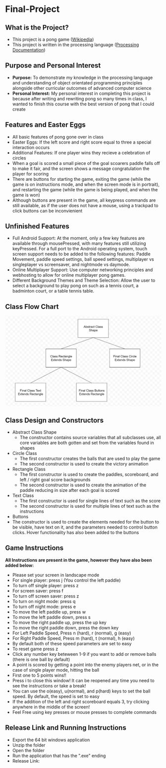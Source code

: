 # Final-Project
## What is the Project?
- This project is a pong game ([Wikipedia](https://en.wikipedia.org/wiki/Pong))
- This project is written in the processing language ([Processing Documentation](https://processing.org/reference))
## Purpose and Personal Interest 
- **Purpose:** To demonstrate my knowledge in the processing language and understanding of object orientated programming principles alongside other curricular outcomes of advanced computer science
- **Personal Interest:** My personal interest in completing this project is because after writing and rewriting pong so many times in class, I wanted to finish this course with the best version of pong that I could create
## Features and Easter Eggs
- All basic features of pong gone over in class
- Easter Eggs: If the left score and right score equal to three a special interaction occurs
- Additional Features: If one player wins they recieve a celebration of circles
- When a goal is scored a small piece of the goal scoarers paddle falls off to make it fair, and the screen shows a message congratulation the player for scoring
- There are buttons for starting the game, exiting the game (while the game is on instructions mode, and when the screen mode is in portrait), and restarting the game (while the game is being played, and when the game is won)
- Although buttons are present in the game, all keypress commands are still available, as if the user does not have a mouse, using a trackpad to click buttons can be inconvienient 
## Unfinished Features
- Full Android Support: At the moment, only a few key features are available through mousePressed, with many features still utilizing keyPressed. For a full port to the Android operating system, touch screen support needs to be added to the following features: Paddle Movement, paddle speed settings, ball speed settings, multiplayer vs singleplayer vs screensaver, and nightmode vs daymode.
- Online Multiplayer Support: Use computer networking principles and webhosting to allow for online multiplayer pong games.
- Different Background Themes and Theme Selection: Allow the user to select a background to play pong on such as a tennis court, a badminton court, or a table tennis table. 
## Class Flow Chart
![class_structure](class_structure.png)
## Class Design and Constructors
- Abstract Class Shape
  - The constructor contains source variables that all subclasses use, all core variables are both gotten and set from the variables found in shapes
- Circle Class
  - The first constructor creates the balls that are used to play the game
  - The second constructor is used to create the victory animation
- Rectangle Class
  - The first constructor is used to create the paddles, scoreboard, and left / right goal score backgrounds
  - The second constructor is used to create the animation of the paddle reducing in size after each goal is scored
- Text Class
  - The first constructor is used for single lines of text such as the score 
  - The second constructor is used for multiple lines of text such as the instructions
 - Buttons 
  - The constructor is used to create the elements needed for the button to be visible, have text on it, and the parameters needed to control button clicks. Hover functionality has also been added to the buttons
## Game Instructions
**All Instructions are present in the game, however they have also been added below:**
- Please set your screen in landscape mode
- For single player: press j (You control the left paddle)
- To turn off single player: press z
- For screen saver: press f
- To turn off screen saver: press z
- To turn on night mode: press q
- To turn off night mode: press e
- To move the left paddle up, press w
- To move the left paddle down, press s
- To move the right paddle up, press the up key
- To move the right paddle down, press the down key
- For Left Paddle Speed, Press n (hard), r (normal), g (easy)
- For Right Paddle Speed, Press m (hard), t (normal), h (easy)
- By default both of these speed parameters are set to easy
- To reset game press z
- Click any number key beteween 1-9 if you want to add or remove balls (there is one ball by default)
- A point is scored by getting a point into the enemy players net, or in the case of single player mode, hitting the ball 
- First one to 5 points wins!!
- Press i to close this window! It can be reopened any time you need to see the instructions or take a break!
- You can use the o(easy), u(normal), and p(hard) keys to set the ball speed. By default, the speed is set to easy
- If the addition of the left and right scoreboard equals 3, try clicking anywhere in the middle of the screen!
- Feel Free using key presses or mouse presses to complete commands
## Release Link and Running Instructions
- Export the 64 bit windows application
- Unzip the folder
- Open the folder
- Run the application that has the ".exe" ending
- Release Link: 
